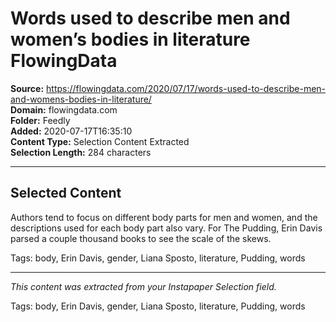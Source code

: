 # Words used to describe men and women’s bodies in literature FlowingData

**Source:** https://flowingdata.com/2020/07/17/words-used-to-describe-men-and-womens-bodies-in-literature/  
**Domain:** flowingdata.com  
**Folder:** Feedly  
**Added:** 2020-07-17T16:35:10  
**Content Type:** Selection Content Extracted  
**Selection Length:** 284 characters  


---

## Selected Content

Authors tend to focus on different body parts for men and women, and the descriptions used for each body part also vary. For The Pudding, Erin Davis parsed a couple thousand books to see the scale of the skews.

Tags: body, Erin Davis, gender, Liana Sposto, literature, Pudding, words

---

*This content was extracted from your Instapaper Selection field.*

Tags: body, Erin Davis, gender, Liana Sposto, literature, Pudding, words
